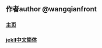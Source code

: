 ##  作者author @wangqianfront

### [主页](http://wangqianfront.github.com)

### [jekll中文简体](http://jekyllcn.com/)
